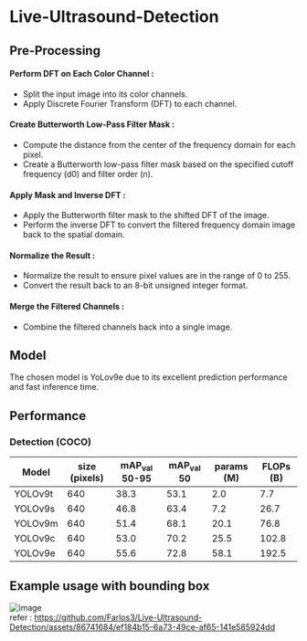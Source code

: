 # Live-Ultrasound-Detection
## Pre-Processing
#### Perform DFT on Each Color Channel :
- Split the input image into its color channels.
- Apply Discrete Fourier Transform (DFT) to each channel.
#### Create Butterworth Low-Pass Filter Mask :
- Compute the distance from the center of the frequency domain for each pixel.
- Create a Butterworth low-pass filter mask based on the specified cutoff frequency (d0) and filter order (n).
#### Apply Mask and Inverse DFT :
- Apply the Butterworth filter mask to the shifted DFT of the image.
- Perform the inverse DFT to convert the filtered frequency domain image back to the spatial domain.
#### Normalize the Result :
- Normalize the result to ensure pixel values are in the range of 0 to 255.
- Convert the result back to an 8-bit unsigned integer format.
#### Merge the Filtered Channels :
- Combine the filtered channels back into a single image.

## Model
The chosen model is YoLov9e due to its excellent prediction performance and fast inference time.
## Performance
### Detection (COCO)
| Model   | size (pixels) | mAP<sub>val</sub> 50-95 | mAP<sub>val</sub> 50 | params (M) | FLOPs (B) |
|---------|----------------|-----------------------|---------------------|------------|-----------|
| YOLOv9t | 640            | 38.3                  | 53.1                | 2.0        | 7.7       |
| YOLOv9s | 640            | 46.8                  | 63.4                | 7.2        | 26.7      |
| YOLOv9m | 640            | 51.4                  | 68.1                | 20.1       | 76.8      |
| YOLOv9c | 640            | 53.0                  | 70.2                | 25.5       | 102.8     |
| YOLOv9e | 640            | 55.6                  | 72.8                | 58.1       | 192.5     |

## Example usage with bounding box
![image](https://github.com/Farlos3/Live-Ultrasound-Detection/assets/86741684/ef184b15-6a73-49ce-af65-141e585924dd)
<br>refer : https://github.com/Farlos3/Live-Ultrasound-Detection/assets/86741684/ef184b15-6a73-49ce-af65-141e585924dd
